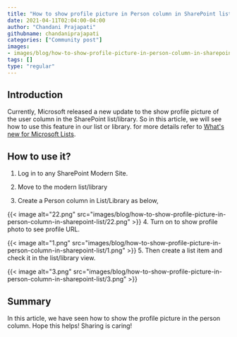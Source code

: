```yaml
---
title: "How to show profile picture in Person column in SharePoint list/library?"
date: 2021-04-11T02:04:00-04:00
author: "Chandani Prajapati"
githubname: chandaniprajapati
categories: ["Community post"]
images:
- images/blog/how-to-show-profile-picture-in-person-column-in-sharepoint-list/22.png
tags: []
type: "regular"
---
```


## Introduction 

Currently, Microsoft released a new update to the show profile picture
of the user column in the SharePoint list/library. So in this article,
we will see how to use this feature in our list or library. for more
details refer to
[What's new for Microsoft Lists](https://techcommunity.microsoft.com/t5/microsoft-365-blog/what-s-new-for-microsoft-lists-microsoft-ignite-2021-mar-2-4/ba-p/2176242 "SharePoint List Updates").
 

## How to use it? 

1.  Log in to any SharePoint Modern Site.

2.  Move to the modern list/library

3.  Create a Person column in List/Library as below,
 

{{< image alt="22.png" src="images/blog/how-to-show-profile-picture-in-person-column-in-sharepoint-list/22.png" >}}
4.  Turn on to show profile photo to see profile URL.

{{< image alt="1.png" src="images/blog/how-to-show-profile-picture-in-person-column-in-sharepoint-list/1.png" >}}
5.  Then create a list item and check it in the list/library view.

{{< image alt="3.png" src="images/blog/how-to-show-profile-picture-in-person-column-in-sharepoint-list/3.png" >}}

## Summary 

In this article, we have seen how to show the profile picture in the
person column.
Hope this helps!
Sharing is caring!
